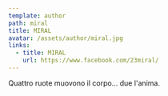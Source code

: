 ```yaml
---
template: author
path: miral
title: MIRAL
avatar: /assets/author/miral.jpg
links:
  - title: MIRAL
    url: https://www.facebook.com/23miral/
---
```

Quattro ruote muovono il corpo… due l'anima.
